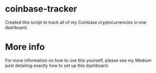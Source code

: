 # coinbase-tracker
Created this script to track all of my Coinbase cryptocurrencies in one dashboard.
# More info
For more information on how to use this yourself, please see my Medium post detailing exactly how to set up this dashboard.
